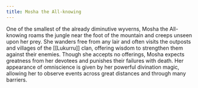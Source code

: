 ```yaml
---
title: Mosha the All-knowing
---
```


One of the smallest of the already diminutive wyverns, Mosha the All-knowing roams the jungle near the foot of the mountain and creeps unseen upon her prey. She wanders free from any lair and often visits the outposts and villages of the [[Lukurru]] clan, offering wisdom to strengthen them against their enemies. Though she accepts no offerings, Mosha expects greatness from her devotees and punishes their failures with death. Her appearance of omniscience is given by her powerful divination magic, allowing her to observe events across great distances and through many barriers.
